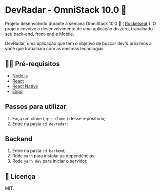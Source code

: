 # DevRadar - OmniStack 10.0  🚀

Projeto desenvolvido durante a semana OmniStack 10.0 🚀 ( [Rocketseat](https://github.com/Rocketseat) ). O projeto envolve o desenvolvimento de uma aplicação do zero, trabalhado seu back-end, front-end e Mobile.

DevRadar, uma aplicação que tem o objetivo de buscar dev's próximos a você que trabalham com as mesmas tecnologias.


## ✋🏻 Pré-requisitos

- [Node.js](https://nodejs.org/en/)
- [React](https://reactjs.org)
- [React Native](https://facebook.github.io/react-native/)
- [Expo](https://expo.io/)

## Passos para utilizar 
1. Faça um clone ( `git clone` ) desse repositório;
2. Entre na pasta `cd devradar`;

## Backend
1. Entre na pasta `cd backend`;
2. Rode `yarn` para instalar as dependências;
3. Rode `yarn dev` para iniciar o servidor.


## 📝 Licença

MIT.
